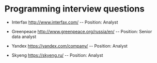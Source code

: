 # Programming interview questions

- Interfax http://www.interfax.com/
    -- Position: Analyst    

- Greenpeace http://www.greenpeace.org/russia/en/
    -- Position: Senior data analyst

- Yandex https://yandex.com/company/
    -- Position: Analyst

- Skyeng https://skyeng.ru/
    -- Position: Analyst
